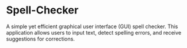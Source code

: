 # Spell-Checker
A simple yet efficient graphical user interface (GUI) spell checker. This application allows users to input text, detect spelling errors, and receive suggestions for corrections.

